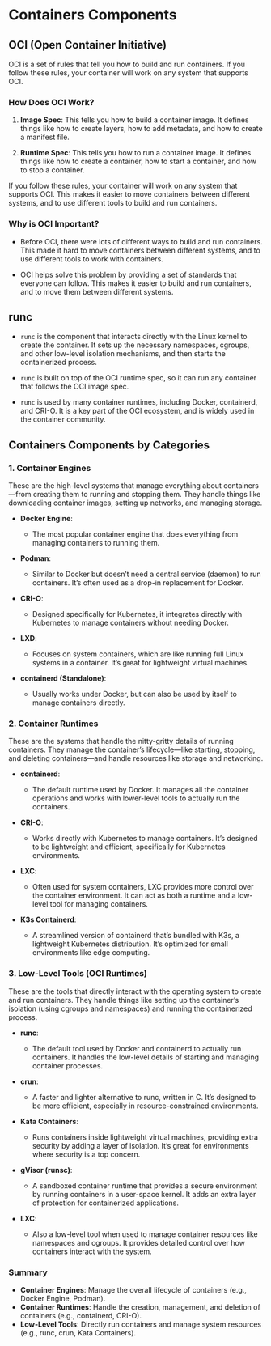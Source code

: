 # Containers Components

## OCI (Open Container Initiative)

OCI is a set of rules that tell you how to build and run containers. If you follow these rules, your container will work on any system that supports OCI.

### How Does OCI Work?

1. **Image Spec**: This tells you how to build a container image. It defines things like how to create layers, how to add metadata, and how to create a manifest file.

2. **Runtime Spec**: This tells you how to run a container image. It defines things like how to create a container, how to start a container, and how to stop a container.

If you follow these rules, your container will work on any system that supports OCI. This makes it easier to move containers between different systems, and to use different tools to build and run containers.

### Why is OCI Important?

- Before OCI, there were lots of different ways to build and run containers. This made it hard to move containers between different systems, and to use different tools to work with containers.

- OCI helps solve this problem by providing a set of standards that everyone can follow. This makes it easier to build and run containers, and to move them between different systems.

## runc

- `runc` is the component that interacts directly with the Linux kernel to create the container. It sets up the necessary namespaces, cgroups, and other low-level isolation mechanisms, and then starts the containerized process.

- `runc` is built on top of the OCI runtime spec, so it can run any container that follows the OCI image spec.

- `runc` is used by many container runtimes, including Docker, containerd, and CRI-O. It is a key part of the OCI ecosystem, and is widely used in the container community.

## Containers Components by Categories

### 1. **Container Engines**

These are the high-level systems that manage everything about containers—from creating them to running and stopping them. They handle things like downloading container images, setting up networks, and managing storage.

- **Docker Engine**:

  - The most popular container engine that does everything from managing containers to running them.

- **Podman**:

  - Similar to Docker but doesn’t need a central service (daemon) to run containers. It’s often used as a drop-in replacement for Docker.

- **CRI-O**:

  - Designed specifically for Kubernetes, it integrates directly with Kubernetes to manage containers without needing Docker.

- **LXD**:

  - Focuses on system containers, which are like running full Linux systems in a container. It’s great for lightweight virtual machines.

- **containerd (Standalone)**:
  - Usually works under Docker, but can also be used by itself to manage containers directly.

### 2. **Container Runtimes**

These are the systems that handle the nitty-gritty details of running containers. They manage the container’s lifecycle—like starting, stopping, and deleting containers—and handle resources like storage and networking.

- **containerd**:

  - The default runtime used by Docker. It manages all the container operations and works with lower-level tools to actually run the containers.

- **CRI-O**:

  - Works directly with Kubernetes to manage containers. It’s designed to be lightweight and efficient, specifically for Kubernetes environments.

- **LXC**:

  - Often used for system containers, LXC provides more control over the container environment. It can act as both a runtime and a low-level tool for managing containers.

- **K3s Containerd**:
  - A streamlined version of containerd that’s bundled with K3s, a lightweight Kubernetes distribution. It’s optimized for small environments like edge computing.

### 3. **Low-Level Tools (OCI Runtimes)**

These are the tools that directly interact with the operating system to create and run containers. They handle things like setting up the container’s isolation (using cgroups and namespaces) and running the containerized process.

- **runc**:

  - The default tool used by Docker and containerd to actually run containers. It handles the low-level details of starting and managing container processes.

- **crun**:

  - A faster and lighter alternative to runc, written in C. It’s designed to be more efficient, especially in resource-constrained environments.

- **Kata Containers**:

  - Runs containers inside lightweight virtual machines, providing extra security by adding a layer of isolation. It’s great for environments where security is a top concern.

- **gVisor (runsc)**:

  - A sandboxed container runtime that provides a secure environment by running containers in a user-space kernel. It adds an extra layer of protection for containerized applications.

- **LXC**:
  - Also a low-level tool when used to manage container resources like namespaces and cgroups. It provides detailed control over how containers interact with the system.

### Summary

- **Container Engines**: Manage the overall lifecycle of containers (e.g., Docker Engine, Podman).
- **Container Runtimes**: Handle the creation, management, and deletion of containers (e.g., containerd, CRI-O).
- **Low-Level Tools**: Directly run containers and manage system resources (e.g., runc, crun, Kata Containers).
